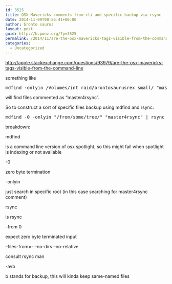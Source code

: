```yaml
---
id: 3525
title: OSX Mavericks comments from cli and specific backup via rsync
date: 2014-11-09T00:56:41+00:00
author: bronto saurus
layout: post
guid: http://b.pwnz.org/?p=3525
permalink: /2014/11/are-the-osx-mavericks-tags-visible-from-the-command-line/
categories:
  - Uncategorized
---
```

<http://apple.stackexchange.com/questions/93979/are-the-osx-mavericks-tags-visible-from-the-command-line>

something like

<pre>mdfind -onlyin /Volumes/int_raid/brontosaurusrex_small/ "master4rsync"
</pre>

will find files commented as &#8220;master4rsync&#8221;.

So to construct a sort of specific files backup using mdfind and rsync:

<pre>mdfind -0 -onlyin "/from/some/tree/" "master4rsync" | rsync --from0 --files-from=- --no-dirs --no-relative -avb / /to/backup/dir/</pre>

breakdown:

mdfind

is a command line version of osx spotlight, so this might fail when spotlight is indexing or not available

-0

zero byte termination

-onlyin 

just search in specific root (in this case searching for master4rsync comment)

rsync

is rsync

&#8211;from 0

expect zero byte terminated input

&#8211;files-from=- &#8211;no-dirs &#8211;no-relative

consult rsync man

-avb

b stands for backup, this will kinda keep same-named files